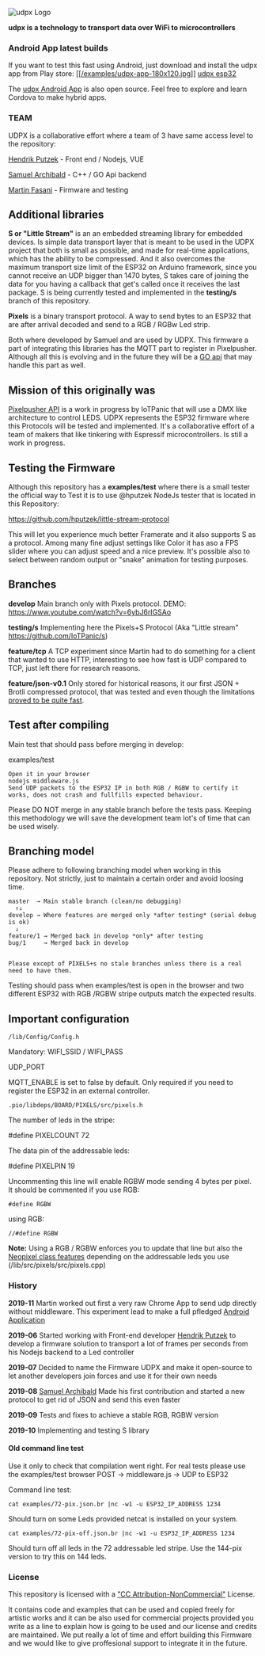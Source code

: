 ![udpx Logo](/examples/udpix-logo.png)

**udpx is a technology to transport data over WiFi to microcontrollers**

### Android App latest builds

If you want to test this fast using Android, just download and install the udpx app from Play store: [[[/examples/udpx-app-180x120.jpg]]](https://play.google.com/store/apps/details?id=io.cordova.udpx) 
[udpx esp32](https://play.google.com/store/apps/details?id=io.cordova.udpx)

The [udpx Android App](https://github.com/martinberlin/udpx-app) is also open source. Feel free to explore and learn Cordova to make hybrid apps.

### TEAM

UDPX is a collaborative effort where a team of 3 have same access level to the repository:

[Hendrik Putzek](https://github.com/hputzek)   - Front end / Nodejs, VUE

[Samuel Archibald](https://github.com/IoTPanic) - C++ / GO Api backend

[Martin Fasani](https://github.com/martinberlin) - Firmware and testing

## Additional libraries

**S or "Little Stream"** is an an embedded streaming library for embedded devices. Is simple data transport layer that is meant to be used in the UDPX project that both is small as possible, and made for real-time applications, which has the ability to be compressed. And it also overcomes the maximum transport size limit of the ESP32 on Arduino framework, since you cannot receive an UDP bigger than 1470 bytes, S takes care of joining the data for you having a callback that get's called once it receives the last package.
S is being currently tested and implemented in the **testing/s** branch of this repository.

**Pixels** is a binary transport protocol. A way to send bytes to an ESP32 that are after arrival decoded and send to a RGB / RGBw Led strip. 

Both where developed by Samuel and are used by UDPX. This firmware a part of integrating this libraries has the MQTT part to register in Pixelpusher. Although all this is evolving and in the future they will be a [GO api](https://github.com/IoTPanic/pixelpusher) that may handle this part as well.

## Mission of this originally was

[Pixelpusher API](https://github.com/IoTPanic/pixelpusher) is a work in progress by IoTPanic that will use a DMX like architecture to control LEDS.
UDPX represents the ESP32 firmware where this Protocols will be tested and implemented. It's a collaborative effort of a team of makers that like tinkering with Espressif microcontrollers. Is still a work in progress.

## Testing the Firmware

Although this repository has a **examples/test** where there is a small tester the official way to Test it is to use @hputzek NodeJs tester that is located in this Repository:

https://github.com/hputzek/little-stream-protocol

This will let you experience much better Framerate and it also supports S as a protocol. Among many fine adjust settings like Color it has aso a FPS slider where you can adjust speed and a nice preview. It's possible also to select between random output or "snake" animation for testing purposes.

## Branches

**develop** Main branch only with Pixels protocol. 
DEMO: https://www.youtube.com/watch?v=6ybJ6rIGSAo

**testing/s** Implementing here the Pixels+S Protocol (Aka "Little stream" https://github.com/IoTPanic/s)

**feature/tcp** A TCP experiment since Martin had to do something for a client that wanted to use HTTP, interesting to see how fast is UDP compared to TCP, just left there for research reasons.

**feature/json-v0.1** Only stored for historical reasons, it our first JSON + Brotli compressed protocol, that was tested and even though the limitations [proved to be quite fast](https://twitter.com/martinfasani/status/1166106095858966529).


## Test after compiling

Main test that should pass before merging in develop: 

examples/test

    Open it in your browser
    nodejs middleware.js 
    Send UDP packets to the ESP32 IP in both RGB / RGBW to certify it works, does not crash and fullfills expected behaviour.

Please DO NOT merge in any stable branch before the tests pass. Keeping this methodology we will save the development team lot's of time that can be used wisely.

## Branching model

Please adhere to following branching model when working in this repository. Not strictly, just to maintain a certain order and avoid loosing time. 

    master  → Main stable branch (clean/no debugging)
      ↑↓
    develop → Where features are merged only *after testing* (serial debug is ok)
      ↓
    feature/1 → Merged back in develop *only* after testing 
    bug/1     → Merged back in develop
    

    Please except of PIXELS+s no stale branches unless there is a real need to have them. 

Testing should pass when examples/test is open in the browser and two different ESP32 with RGB /RGBW stripe outputs match the expected results.

## Important configuration

    /lib/Config/Config.h

Mandatory:
WIFI_SSID / WIFI_PASS 

UDP_PORT

MQTT_ENABLE is set to false by default. Only required if you need to register the ESP32 in an external controller.

    .pio/libdeps/BOARD/PIXELS/src/pixels.h

The number of leds in the stripe: 

#define PIXELCOUNT 72

The data pin of the addressable leds:

#define PIXELPIN 19

Uncommenting this line will enable RGBW mode sending 4 bytes per pixel. It should be commented if you use RGB:

    #define RGBW

using RGB:

    //#define RGBW

**Note:** Using a RGB / RGBW enforces you to update that line but also the [Neopixel class features](https://github.com/Makuna/NeoPixelBus/wiki/NeoPixelBus-object#neo-features) depending on the addressable leds you use (/lib/src/pixels/src/pixels.cpp)

### History

**2019-11** Martin worked out first a very raw Chrome App to send udp directly without middleware. This experiment lead to make a full pfledged [Android Application](http://udpx.fasani.de)

**2019-06** Started working with Front-end developer [Hendrik Putzek](https://twitter.com/hputzek) to develop a firmware solution to transport a lot of frames per seconds from his Nodejs backend to a Led controller

**2019-07** Decided to name the Firmware UDPX and make it open-source to let another developers join forces and use it for their own needs

**2019-08** [Samuel Archibald](https://twitter.com/IoTPanic) Made his first contribution and started a new protocol to get rid of JSON and send this even faster

**2019-09** Tests and fixes to achieve a stable RGB, RGBW version

**2019-10** Implementing and testing S library

#### Old command line test

Use it only to check that compilation went right. For real tests please use the examples/test browser POST -> middleware.js -> UDP to ESP32

Command line test:

    cat examples/72-pix.json.br |nc -w1 -u ESP32_IP_ADDRESS 1234

Should turn on some Leds provided netcat is installed on your system.

    cat examples/72-pix-off.json.br |nc -w1 -u ESP32_IP_ADDRESS 1234

Should turn off all leds in the 72 addressable led stripe. Use the 144-pix version to try this on 144 leds.

### License

This repository is licensed with a ["CC Attribution-NonCommercial"](https://creativecommons.org/licenses/by-nc/4.0/legalcode) License.

It contains code and examples that can be used and copied freely for artistic works and it can be also used for commercial projects provided you write as a line to explain how is going to be used and our license and credits are maintained.
We put really a lot of time and effort building this Firmware and we would like to give proffesional support to integrate it in the future.
